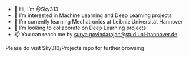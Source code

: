 - 👋 Hi, I’m @Sky313
- 👀 I’m interested in Machine Learning and Deep Learning projects 
- 🌱 I’m currently learning Mechatronics at Leibniz Universität Hannover
- 💞️ I’m looking to collaborate on Deep Learning projects
- 📫 You can reach me by surya.govindarajan@stud.uni-hannover.de

Please do visit Sky313/Projects repo for further browsing
<!---
Sky313/Sky313 is a ✨ special ✨ repository because its `README.md` (this file) appears on your GitHub profile.
You can click the Preview link to take a look at your changes.
--->
